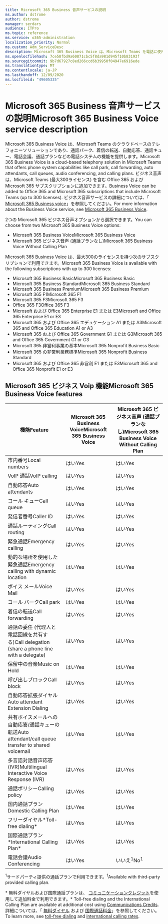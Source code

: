 ```yaml
---
title: Microsoft 365 Business 音声サービスの説明
ms.author: dstrome
author: dstrome
manager: serdars
audience: ITPro
ms.topic: reference
ms.service: o365-administration
localization_priority: Normal
ms.custom: Adm_ServiceDesc
description: Microsoft 365 Business Voice は、Microsoft Teams を電話に使用することを可能にするアドインサービスです。 これにより、電話システム、国内通話プラン、SMS、電話会議が統合されます。
ms.openlocfilehash: 7ce58fbd9a60871cbc5f8da981d945f10b83193f
ms.sourcegitcommit: 9b7d67927c8ed266ccd6b39950f04947e6916ede
ms.translationtype: MT
ms.contentlocale: ja-JP
ms.lasthandoff: 12/09/2020
ms.locfileid: "49605335"
---
```

# <a name="microsoft-365-business-voice-service-description"></a><span data-ttu-id="b119b-104">Microsoft 365 Business 音声サービスの説明</span><span class="sxs-lookup"><span data-stu-id="b119b-104">Microsoft 365 Business Voice service description</span></span>

<span data-ttu-id="b119b-105">Microsoft 365 Business Voice は、Microsoft Teams のクラウドベースのテレフォニーソリューションであり、通話パーク、着信の転送、自動応答、通話キュー、電話会議、通話プランなどの電話システムの機能を提供します。</span><span class="sxs-lookup"><span data-stu-id="b119b-105">Microsoft 365 Business Voice is a cloud-based telephony solution in Microsoft Teams that offers phone system capabilities like call park, call forwarding, auto attendants, call queues, audio conferencing, and calling plans.</span></span> <span data-ttu-id="b119b-106">ビジネス音声は、Microsoft Teams (最大300ライセンス) を含む Office 365 および Microsoft 365 サブスクリプションに追加できます。</span><span class="sxs-lookup"><span data-stu-id="b119b-106">Business Voice can be added to Office 365 and Microsoft 365 subscriptions that include Microsoft Teams (up to 300 licenses).</span></span> <span data-ttu-id="b119b-107">ビジネス音声サービスの詳細については、「 [Microsoft 365 Business voice](https://docs.microsoft.com/MicrosoftTeams/business-voice/whats-business-voice)」を参照してください。</span><span class="sxs-lookup"><span data-stu-id="b119b-107">For more information about the Business Voice service, see [Microsoft 365 Business Voice](https://docs.microsoft.com/MicrosoftTeams/business-voice/whats-business-voice).</span></span>

<span data-ttu-id="b119b-108">2つの Microsoft 365 ビジネス音声オプションから選択できます。</span><span class="sxs-lookup"><span data-stu-id="b119b-108">You can choose from two Microsoft 365 Business Voice options:</span></span>

- <span data-ttu-id="b119b-109">Microsoft 365 Business Voice</span><span class="sxs-lookup"><span data-stu-id="b119b-109">Microsoft 365 Business Voice</span></span>
- <span data-ttu-id="b119b-110">Microsoft 365 ビジネス音声 (通話プランなし)</span><span class="sxs-lookup"><span data-stu-id="b119b-110">Microsoft 365 Business Voice Without Calling Plan</span></span>

<span data-ttu-id="b119b-111">Microsoft 365 Business Voice は、最大300のライセンスを持つ次のサブスクリプションで利用できます。</span><span class="sxs-lookup"><span data-stu-id="b119b-111">Microsoft 365 Business Voice is available with the following subscriptions with up to 300 licenses:</span></span>

- <span data-ttu-id="b119b-112">Microsoft 365 Business Basic</span><span class="sxs-lookup"><span data-stu-id="b119b-112">Microsoft 365 Business Basic</span></span>
- <span data-ttu-id="b119b-113">Microsoft 365 Business Standard</span><span class="sxs-lookup"><span data-stu-id="b119b-113">Microsoft 365 Business Standard</span></span>
- <span data-ttu-id="b119b-114">Microsoft 365 Business Premium</span><span class="sxs-lookup"><span data-stu-id="b119b-114">Microsoft 365 Business Premium</span></span>
- <span data-ttu-id="b119b-115">Microsoft 365 F1</span><span class="sxs-lookup"><span data-stu-id="b119b-115">Microsoft 365 F1</span></span>
- <span data-ttu-id="b119b-116">Microsoft 365 F3</span><span class="sxs-lookup"><span data-stu-id="b119b-116">Microsoft 365 F3</span></span>
- <span data-ttu-id="b119b-117">Office 365 F3</span><span class="sxs-lookup"><span data-stu-id="b119b-117">Office 365 F3</span></span>
- <span data-ttu-id="b119b-118">Microsoft および Office 365 Enterprise E1 または E3</span><span class="sxs-lookup"><span data-stu-id="b119b-118">Microsoft and Office 365 Enterprise E1 or E3</span></span>
- <span data-ttu-id="b119b-119">Microsoft 365 および Office 365 エデュケーション A1 または A3</span><span class="sxs-lookup"><span data-stu-id="b119b-119">Microsoft 365 and Office 365 Education A1 or A3</span></span>
- <span data-ttu-id="b119b-120">Microsoft 365 および Office 365 Government G1 または G3</span><span class="sxs-lookup"><span data-stu-id="b119b-120">Microsoft 365 and Office 365 Government G1 or G3</span></span>
- <span data-ttu-id="b119b-121">Microsoft 365 非営利事業の基本</span><span class="sxs-lookup"><span data-stu-id="b119b-121">Microsoft 365 Nonprofit Business Basic</span></span>
- <span data-ttu-id="b119b-122">Microsoft 365 の非営利業務標準</span><span class="sxs-lookup"><span data-stu-id="b119b-122">Microsoft 365 Nonprofit Business Standard</span></span>
- <span data-ttu-id="b119b-123">Microsoft 365 および Office 365 非営利 E1 または E3</span><span class="sxs-lookup"><span data-stu-id="b119b-123">Microsoft 365 and Office 365 Nonprofit E1 or E3</span></span>

## <a name="microsoft-365-business-voice-features"></a><span data-ttu-id="b119b-124">Microsoft 365 ビジネス Voip 機能</span><span class="sxs-lookup"><span data-stu-id="b119b-124">Microsoft 365 Business Voice features</span></span>

| <span data-ttu-id="b119b-125">**機能**</span><span class="sxs-lookup"><span data-stu-id="b119b-125">**Feature**</span></span>                                            | <span data-ttu-id="b119b-126">**Microsoft 365 Business Voice**</span><span class="sxs-lookup"><span data-stu-id="b119b-126">**Microsoft 365 Business Voice**</span></span> | <span data-ttu-id="b119b-127">**Microsoft 365 ビジネス音声 (通話プランなし)**</span><span class="sxs-lookup"><span data-stu-id="b119b-127">**Microsoft 365 Business Voice Without Calling Plan**</span></span> |
|--------------------------------------------------------|----------------------------------|-------------------------------------------------------|
| <span data-ttu-id="b119b-128">市内番号</span><span class="sxs-lookup"><span data-stu-id="b119b-128">Local numbers</span></span>                                          | <span data-ttu-id="b119b-129">はい</span><span class="sxs-lookup"><span data-stu-id="b119b-129">Yes</span></span>                              | <span data-ttu-id="b119b-130">はい</span><span class="sxs-lookup"><span data-stu-id="b119b-130">Yes</span></span>                                                   |
| <span data-ttu-id="b119b-131">VoIP 通話</span><span class="sxs-lookup"><span data-stu-id="b119b-131">VoIP calling</span></span>                                           | <span data-ttu-id="b119b-132">はい</span><span class="sxs-lookup"><span data-stu-id="b119b-132">Yes</span></span>                              | <span data-ttu-id="b119b-133">はい</span><span class="sxs-lookup"><span data-stu-id="b119b-133">Yes</span></span>                                                   |
| <span data-ttu-id="b119b-134">自動応答</span><span class="sxs-lookup"><span data-stu-id="b119b-134">Auto attendants</span></span>                                        | <span data-ttu-id="b119b-135">はい</span><span class="sxs-lookup"><span data-stu-id="b119b-135">Yes</span></span>                              | <span data-ttu-id="b119b-136">はい</span><span class="sxs-lookup"><span data-stu-id="b119b-136">Yes</span></span>                                                   |
| <span data-ttu-id="b119b-137">コール キュー</span><span class="sxs-lookup"><span data-stu-id="b119b-137">Call queue</span></span>                                             | <span data-ttu-id="b119b-138">はい</span><span class="sxs-lookup"><span data-stu-id="b119b-138">Yes</span></span>                              | <span data-ttu-id="b119b-139">はい</span><span class="sxs-lookup"><span data-stu-id="b119b-139">Yes</span></span>                                                   |
| <span data-ttu-id="b119b-140">発信者番号</span><span class="sxs-lookup"><span data-stu-id="b119b-140">Caller ID</span></span>                                              | <span data-ttu-id="b119b-141">はい</span><span class="sxs-lookup"><span data-stu-id="b119b-141">Yes</span></span>                              | <span data-ttu-id="b119b-142">はい</span><span class="sxs-lookup"><span data-stu-id="b119b-142">Yes</span></span>                                                   |
| <span data-ttu-id="b119b-143">通話ルーティング</span><span class="sxs-lookup"><span data-stu-id="b119b-143">Call routing</span></span>                                           | <span data-ttu-id="b119b-144">はい</span><span class="sxs-lookup"><span data-stu-id="b119b-144">Yes</span></span>                              | <span data-ttu-id="b119b-145">はい</span><span class="sxs-lookup"><span data-stu-id="b119b-145">Yes</span></span>                                                   |
| <span data-ttu-id="b119b-146">緊急通話</span><span class="sxs-lookup"><span data-stu-id="b119b-146">Emergency calling</span></span>                                      | <span data-ttu-id="b119b-147">はい</span><span class="sxs-lookup"><span data-stu-id="b119b-147">Yes</span></span>                              | <span data-ttu-id="b119b-148">はい</span><span class="sxs-lookup"><span data-stu-id="b119b-148">Yes</span></span>                                                   |
| <span data-ttu-id="b119b-149">動的な場所を使用した緊急通話</span><span class="sxs-lookup"><span data-stu-id="b119b-149">Emergency calling with dynamic location</span></span>                | <span data-ttu-id="b119b-150">はい</span><span class="sxs-lookup"><span data-stu-id="b119b-150">Yes</span></span>                              | <span data-ttu-id="b119b-151">はい</span><span class="sxs-lookup"><span data-stu-id="b119b-151">Yes</span></span>                                                   |
| <span data-ttu-id="b119b-152">ボイス メール</span><span class="sxs-lookup"><span data-stu-id="b119b-152">Voice Mail</span></span>                                             | <span data-ttu-id="b119b-153">はい</span><span class="sxs-lookup"><span data-stu-id="b119b-153">Yes</span></span>                              | <span data-ttu-id="b119b-154">はい</span><span class="sxs-lookup"><span data-stu-id="b119b-154">Yes</span></span>                                                   |
| <span data-ttu-id="b119b-155">コール パーク</span><span class="sxs-lookup"><span data-stu-id="b119b-155">Call park</span></span>                                              | <span data-ttu-id="b119b-156">はい</span><span class="sxs-lookup"><span data-stu-id="b119b-156">Yes</span></span>                              | <span data-ttu-id="b119b-157">はい</span><span class="sxs-lookup"><span data-stu-id="b119b-157">Yes</span></span>                                                   |
| <span data-ttu-id="b119b-158">着信の転送</span><span class="sxs-lookup"><span data-stu-id="b119b-158">Call forwarding</span></span>                                        | <span data-ttu-id="b119b-159">はい</span><span class="sxs-lookup"><span data-stu-id="b119b-159">Yes</span></span>                              | <span data-ttu-id="b119b-160">はい</span><span class="sxs-lookup"><span data-stu-id="b119b-160">Yes</span></span>                                                   |
| <span data-ttu-id="b119b-161">通話の委任 (代理人と電話回線を共有する)</span><span class="sxs-lookup"><span data-stu-id="b119b-161">Call delegation (share a phone line with a delegate)</span></span>   | <span data-ttu-id="b119b-162">はい</span><span class="sxs-lookup"><span data-stu-id="b119b-162">Yes</span></span>                              | <span data-ttu-id="b119b-163">はい</span><span class="sxs-lookup"><span data-stu-id="b119b-163">Yes</span></span>                                                   |
| <span data-ttu-id="b119b-164">保留中の音楽</span><span class="sxs-lookup"><span data-stu-id="b119b-164">Music on Hold</span></span>                                          | <span data-ttu-id="b119b-165">はい</span><span class="sxs-lookup"><span data-stu-id="b119b-165">Yes</span></span>                              | <span data-ttu-id="b119b-166">はい</span><span class="sxs-lookup"><span data-stu-id="b119b-166">Yes</span></span>                                                   |
| <span data-ttu-id="b119b-167">呼び出しブロック</span><span class="sxs-lookup"><span data-stu-id="b119b-167">Call block</span></span>                                             | <span data-ttu-id="b119b-168">はい</span><span class="sxs-lookup"><span data-stu-id="b119b-168">Yes</span></span>                              | <span data-ttu-id="b119b-169">はい</span><span class="sxs-lookup"><span data-stu-id="b119b-169">Yes</span></span>                                                   |
| <span data-ttu-id="b119b-170">自動応答拡張ダイヤル</span><span class="sxs-lookup"><span data-stu-id="b119b-170">Auto attendant Extension Dialing</span></span>                       | <span data-ttu-id="b119b-171">はい</span><span class="sxs-lookup"><span data-stu-id="b119b-171">Yes</span></span>                              | <span data-ttu-id="b119b-172">はい</span><span class="sxs-lookup"><span data-stu-id="b119b-172">Yes</span></span>                                                   |
| <span data-ttu-id="b119b-173">共有ボイスメールへの自動応答/通話キューの転送</span><span class="sxs-lookup"><span data-stu-id="b119b-173">Auto attendant/call queue transfer to shared voicemail</span></span> | <span data-ttu-id="b119b-174">はい</span><span class="sxs-lookup"><span data-stu-id="b119b-174">Yes</span></span>                              | <span data-ttu-id="b119b-175">はい</span><span class="sxs-lookup"><span data-stu-id="b119b-175">Yes</span></span>                                                   |
| <span data-ttu-id="b119b-176">多言語対話音声応答 (IVR)</span><span class="sxs-lookup"><span data-stu-id="b119b-176">Multilingual Interactive Voice Response (IVR)</span></span>          | <span data-ttu-id="b119b-177">はい</span><span class="sxs-lookup"><span data-stu-id="b119b-177">Yes</span></span>                              | <span data-ttu-id="b119b-178">はい</span><span class="sxs-lookup"><span data-stu-id="b119b-178">Yes</span></span>                                                   |
| <span data-ttu-id="b119b-179">通話ポリシー</span><span class="sxs-lookup"><span data-stu-id="b119b-179">Calling policy</span></span>                                         | <span data-ttu-id="b119b-180">はい</span><span class="sxs-lookup"><span data-stu-id="b119b-180">Yes</span></span>                              | <span data-ttu-id="b119b-181">はい</span><span class="sxs-lookup"><span data-stu-id="b119b-181">Yes</span></span>                                                   |
| <span data-ttu-id="b119b-182">国内通話プラン</span><span class="sxs-lookup"><span data-stu-id="b119b-182">Domestic Calling Plan</span></span>                                  | <span data-ttu-id="b119b-183">はい</span><span class="sxs-lookup"><span data-stu-id="b119b-183">Yes</span></span>                              | <span data-ttu-id="b119b-184">はい</span><span class="sxs-lookup"><span data-stu-id="b119b-184">Yes</span></span>                                                    |
| <span data-ttu-id="b119b-185">フリーダイヤル\*</span><span class="sxs-lookup"><span data-stu-id="b119b-185">Toll-free dialing\*</span></span>                                    | <span data-ttu-id="b119b-186">はい</span><span class="sxs-lookup"><span data-stu-id="b119b-186">Yes</span></span>                              | <span data-ttu-id="b119b-187">はい</span><span class="sxs-lookup"><span data-stu-id="b119b-187">Yes</span></span>                                                    |
| <span data-ttu-id="b119b-188">国際通話プラン\*</span><span class="sxs-lookup"><span data-stu-id="b119b-188">International Calling Plan\*</span></span>                           | <span data-ttu-id="b119b-189">はい</span><span class="sxs-lookup"><span data-stu-id="b119b-189">Yes</span></span>                              | <span data-ttu-id="b119b-190">はい</span><span class="sxs-lookup"><span data-stu-id="b119b-190">Yes</span></span>                                                    |
| <span data-ttu-id="b119b-191">電話会議</span><span class="sxs-lookup"><span data-stu-id="b119b-191">Audio Conferencing</span></span>                                     | <span data-ttu-id="b119b-192">はい</span><span class="sxs-lookup"><span data-stu-id="b119b-192">Yes</span></span>                              | <span data-ttu-id="b119b-193">いいえ<sup>1</sup></span><span class="sxs-lookup"><span data-stu-id="b119b-193">No<sup>1</sup></span></span>                                                   |

<span data-ttu-id="b119b-194"><sup>1</sup>サードパーティ提供の通話プランで利用できます。</span><span class="sxs-lookup"><span data-stu-id="b119b-194"><sup>1</sup>Available with third-party provided calling plan.</span></span>

<span data-ttu-id="b119b-195">\* 無料ダイヤルおよび国際通話プランは、 [コミュニケーションクレジット](https://docs.microsoft.com/microsoftteams/what-are-communications-credits)を使用して追加料金で利用できます。</span><span class="sxs-lookup"><span data-stu-id="b119b-195">\* Toll-free dialing and the International Calling Plan are available at additional cost using [Communications Credits](https://docs.microsoft.com/microsoftteams/what-are-communications-credits).</span></span> <span data-ttu-id="b119b-196">詳細については、「 [無料ダイヤル](https://docs.microsoft.com/microsoftteams/toll-free-dialing-limitations-and-restrictions) および [国際通話料金](https://www.microsoft.com/microsoft-365/microsoft-teams/voice-calling?rtc=1#ow-download-rates)」を参照してください。</span><span class="sxs-lookup"><span data-stu-id="b119b-196">To learn more, see [toll-free dialing](https://docs.microsoft.com/microsoftteams/toll-free-dialing-limitations-and-restrictions) and [international calling rates](https://www.microsoft.com/microsoft-365/microsoft-teams/voice-calling?rtc=1#ow-download-rates).</span></span>

